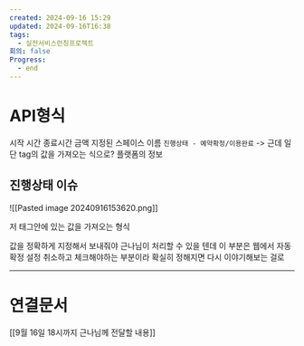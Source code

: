 ```yaml
---
created: 2024-09-16 15:29
updated: 2024-09-16T16:38
tags:
  - 실전서비스런칭프로젝트
회의: false
Progress:
  - end
---
```

# API형식
시작 시간
종료시간
금액
지정된 스페이스 이름
`진행상태 - 예약확정/이용완료` -> 근데 일단 tag의 값을 가져오는 식으로?
플랫폼의 정보
## 진행상태 이슈
![[Pasted image 20240916153620.png]]


저 태그안에 있는 값을 가져오는 형식

값을 정확하게 지정해서 보내줘야 근나님이 처리할 수 있을 텐데 이 부분은 웹에서 자동확정 설정 취소하고 체크해야하는 부분이라 확실히 정해지면 다시 이야기해보는 걸로



---
# 연결문서
[[9월 16일 18시까지 근나님께 전달할 내용]]
